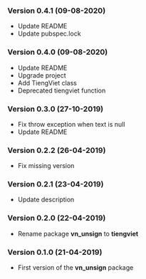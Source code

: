 ### Version 0.4.1 (09-08-2020)

- Update README
- Update pubspec.lock

### Version 0.4.0 (09-08-2020)

- Update README
- Upgrade project
- Add TiengViet class
- Deprecated tiengviet function

### Version 0.3.0 (27-10-2019)

- Fix throw exception when text is null
- Update README

### Version 0.2.2 (26-04-2019)

- Fix missing version

### Version 0.2.1 (23-04-2019)

- Update description

### Version 0.2.0 (22-04-2019)

- Rename package **vn_unsign** to **tiengviet**

### Version 0.1.0 (21-04-2019)

- First version of the **vn_unsign** package
